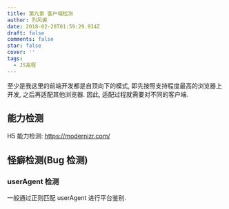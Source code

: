 ```yaml
---
title: 第九章 客户端检测
author: 烈风裘
date: 2018-02-28T01:59:29.934Z
draft: false
comments: false
star: false
cover: ''
tags: 
  - JS高程
---
```


至少是我这里的前端开发都是自顶向下的模式, 即先按照支持程度最高的浏览器上开发, 之后再适配其他浏览器. 因此, 适配过程就需要对不同的客户端.

## 能力检测

H5 能力检测: https://modernizr.com/

## 怪癖检测(Bug 检测)

### userAgent 检测

一般通过正则匹配 userAgent 进行平台鉴别.
